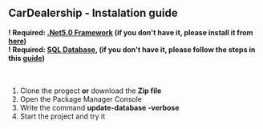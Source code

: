 ## CarDealership - Instalation guide

<strong>
 ! Required: <ins>.Net5.0 Framework</ins> (if you don't have it, please install it from <a href="https://dotnet.microsoft.com/download/visual-studio-sdks">here</a>)
 <br>
 ! Required: <ins>SQL Database</ins>, (if you don't have it, please follow the steps in this <a href="https://www.guru99.com/download-install-sql-server.html">guide</a>)
</strong>
<br><br><br>

1. Clone the progect <b>or</b> download the <b>Zip file</b>
2. Open the Package Manager Console
3. Write  the command <b>update-database -verbose</b>
4. Start the project and try it
